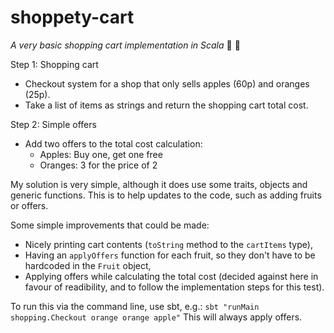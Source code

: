 # shoppety-cart
_A very basic shopping cart implementation in Scala_ :apple: :orange:

Step 1: Shopping cart
* Checkout system for a shop that only sells apples (60p) and oranges (25p).
* Take a list of items as strings and return the shopping cart total cost.

Step 2: Simple offers
* Add two offers to the total cost calculation:
  * Apples: Buy one, get one free
  * Oranges: 3 for the price of 2
  
My solution is very simple, although it does use some traits, objects and generic functions. This is to help updates to the code, such as adding fruits or offers.

Some simple improvements that could be made:
* Nicely printing cart contents (`toString` method to the `cartItems` type),
* Having an `applyOffers` function for each fruit, so they don't have to be hardcoded in the `Fruit` object,
* Applying offers while calculating the total cost (decided against here in favour of readibility, and to follow the implementation steps for this test).

To run this via the command line, use sbt, e.g.:
`sbt "runMain shopping.Checkout orange orange apple"`
This will always apply offers.